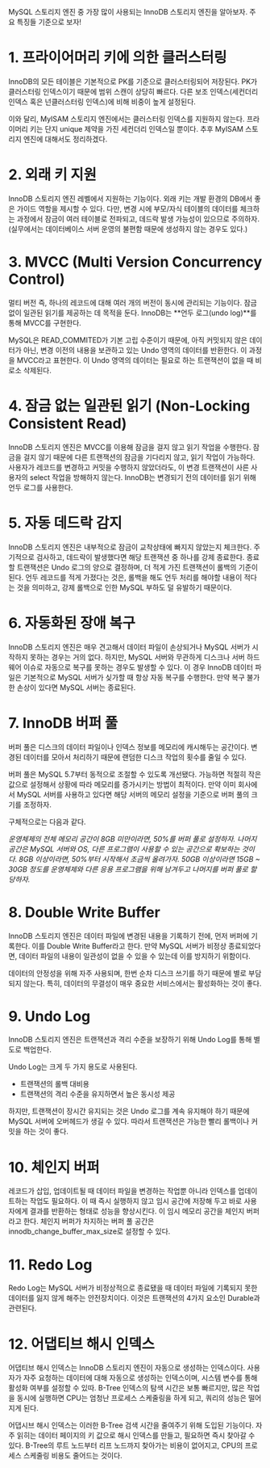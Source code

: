 MySQL 스토리지 엔진 중 가장 많이 사용되는 InnoDB 스토리지 엔진을 알아보자.
주요 특징들 기준으로 보자!

# 1. 프라이어머리 키에 의한 클러스터링

InnoDB의 모든 테이블은 기본적으로 PK를 기준으로 클러스터링되어 저장된다. PK가 클러스터링 인덱스이기 때문에 범위 스캔이 상당히 빠르다.
다른 보조 인덱스(세컨더리 인덱스 혹은 넌클러스터링 인덱스)에 비해 비중이 높게 설정된다.

이와 달리, MyISAM 스토리지 엔진에서는 클러스터링 인덱스를 지원하지 않는다. 프라이머리 키는 단지 unique 제약을 가진 세컨더리 인덱스일 뿐이다.
추후 MyISAM 스토리지 엔진에 대해서도 정리하겠다.

# 2. 외래 키 지원

InnoDB 스토리지 엔진 레벨에서 지원하는 기능이다. 외래 키는 개발 환경의 DB에서 좋은 가이드 역할을 제시할 수 있다.
다만, 변경 시에 부모/자식 테이블의 데이터를 체크하는 과정에서 잠금이 여러 테이블로 전파되고, 데드락 발생 가능성이 있으므로 주의하자.
(실무에서는 데이터베이스 서버 운영의 불편함 때문에 생성하지 않는 경우도 있다.)

# 3. MVCC (Multi Version Concurrency Control)

멀티 버전 즉, 하나의 레코드에 대해 여러 개의 버전이 동시에 관리되는 기능이다. 잠금 없이 일관된 읽기를 제공하는 데 목적을 둔다.
InnoDB는 **언두 로그(undo log)**를 통해 MVCC를 구현한다.

MySQL은 READ_COMMITED가 기본 고립 수준이기 때문에, 아직 커밋되지 않은 데이터가 아닌, 변경 이전의 내용을 보관하고 있는 Undo 영역의 데이터를 반환한다.
이 과정을 MVCC라고 표현한다. 이 Undo 영역의 데이터는 필요로 하는 트랜잭션이 없을 때 비로소 삭제된다.

# 4. 잠금 없는 일관된 읽기 (Non-Locking Consistent Read)

InnoDB 스토리지 엔진은 MVCC를 이용해 잠금을 걸지 않고 읽기 작업을 수행한다. 잠금을 걸지 않기 때문에 다른 트랜잭션의 잠금을 기다리지 않고, 읽기 작업이 가능하다.
사용자가 레코드를 변경하고 커밋을 수행하지 않았더라도, 이 변경 트랜잭션이 사른 사용자의 select 작업을 방해하지 않는다. InnoDB는 변경되기 전의 데이터를 읽기 위해 언두 로그를 사용한다.

# 5. 자동 데드락 감지

InnoDB 스토리지 엔진은 내부적으로 잠금이 교착상태에 빠지지 않았는지 체크한다. 주기적으로 검사하고, 데드락이 발생했다면 해당 트랜잭션 중 하나를 강제 종료한다.
종료할 트랜잭션은 Undo 로그의 양으로 결정하며, 더 적게 가진 트랜잭션이 롤백의 기준이 된다. 언두 레코드를 적게 가졌다는 것은, 롤백을 해도 언두 처리를 해야할 내용이 적다는 것을 의미하고, 강제 롤백으로 인한 MySQL 부하도
덜 유발하기 때문이다.

# 6. 자동화된 장애 복구

InnoDB 스토리지 엔진은 매우 견고해서 데이터 파일이 손상되거나 MySQL 서버가 시작하지 못하는 경우는 거의 없다.
하지만, MySQL 서버와 무관하게 디스크나 서버 하드웨어 이슈로 자동으로 복구를 못하는 경우도 발생할 수 있다. 이 경우 InnoDB 데이터 파일은 기본적으로 MySQL 서버가 싲가할 때 항상 자동 복구를 수행한다.
만약 복구 불가한 손상이 있다면 MySQL 서버는 종료된다.

# 7. InnoDB 버퍼 풀

버퍼 풀은 디스크의 데이터 파일이나 인덱스 정보를 메모리에 캐시해두는 공간이다. 변경된 데이터를 모아서 처리하기 때문에 랜덤한 디스크 작업의 횟수를 줄일 수 있다.

버퍼 풀은 MySQL 5.7부터 동적으로 조절할 수 있도록 개선됐다. 가능하면 적절히 작은 값으로 설정해서 상황에 따라 메모리를 증가시키는 방법이 최적이다.
만약 이미 회사에서 MySQL 서버를 사용하고 있다면 해당 서버의 메모리 설정을 기준으로 버퍼 풀의 크기를 조정하자.

구체적으로는 다음과 같다.

_운영체제의 전체 메모리 공간이 8GB 미만이라면, 50%를 버퍼 풀로 설정하자. 나머지 공간은 MySQL 서버와 OS, 다른 프로그램이 사용할 수 있는 공간으로 확보하는 것이다.
8GB 이상이라면, 50%부터 시작해서 조금씩 올려가자. 50GB 이상이라면 15GB ~ 30GB 정도를 운영체제와 다른 응용 프로그램을 위해 남겨두고 나머지를 버퍼 풀로 할당하자._

# 8. Double Write Buffer

InnoDB 스토리지 엔진은 데이터 파일에 변경된 내용을 기록하기 전에, 먼저 버퍼에 기록한다. 이를 Double Write Buffer라고 한다.
만약 MySQL 서버가 비정상 종료되었다면, 데이터 파일의 내용이 일관성이 없을 수 있을 수 있는데 이를 방지하기 위함이다.

데이터의 안정성을 위해 자주 사용되며, 한번 순차 디스크 쓰기를 하기 때문에 별로 부담되지 않는다. 특히, 데이터의 무결성이 매우 중요한 서비스에서는 활성화하는 것이 좋다.

# 9. Undo Log

InnoDB 스토리지 엔진은 트랜잭션과 격리 수준을 보장하기 위해 Undo Log를 통해 별도로 백업한다.

Undo Log는 크게 두 가지 용도로 사용된다.

- 트랜잭션의 롤백 대비용
- 트랜잭션의 격리 수준을 유지하면서 높은 동시성 제공

하지만, 트랜잭션이 장시간 유지되는 것은 Undo 로그를 계속 유지해야 하기 때문에 MySQL 서버에 오버헤드가 생길 수 있다.
따라서 트랜잭션은 가능한 빨리 롤백이나 커밋을 하는 것이 좋다.

# 10. 체인지 버퍼

레코드가 삽입, 업데이트될 때 데이터 파일을 변경하는 작업뿐 아니라 인덱스를 업데이트하는 작업도 필요하다. 이 때 즉시 실행하지 않고 임시 공간에 저장해 두고 바로 사용자에게 결과를 반환하는 형태로 성능을 향상시킨다.
이 임시 메모리 공간을 체인지 버퍼라고 한다. 체인지 버퍼가 차지하는 버퍼 풀 공간은 innodb_change_buffer_max_size로 설정할 수 있다.

# 11. Redo Log

Redo Log는 MySQL 서버가 비정상적으로 종료됐을 때 데이터 파일에 기록되지 못한 데이터를 잃지 않게 해주는 안전장치이다. 이것은 트랜잭션의 4가지 요소인 Durable과 관련된다.

# 12. 어댑티브 해시 인덱스

어댑티브 해시 인덱스는 InnoDB 스토리지 엔진이 자동으로 생성하는 인덱스이다. 사용자가 자주 요청하는 데이터에 대해 자동으로 생성하는 인덱스이며, 시스템 변수를 통해 활성화 여부를 설정할 수 있따.
B-Tree 인덱스의 탐색 시간은 보통 빠르지만, 많은 작업을 동시에 실행하면 CPU는 엄청난 프로세스 스케줄링을 하게 되고, 쿼리의 성능은 떨어지게 된다.

어댑시브 해시 인덱스는 이러한 B-Tree 검색 시간을 줄여주기 위해 도입된 기능이다. 자주 읽히는 데이터 페이지의 키 값으로 해시 인덱스를 만들고, 필요하면 즉시 찾아갈 수 있다.
B-Tree의 루트 노드부터 리프 노드까지 찾아가는 비용이 없어지고, CPU의 프로세스 스케줄링 비용도 줄어드는 것이다.
